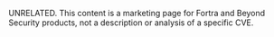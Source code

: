 UNRELATED. This content is a marketing page for Fortra and Beyond Security products, not a description or analysis of a specific CVE.